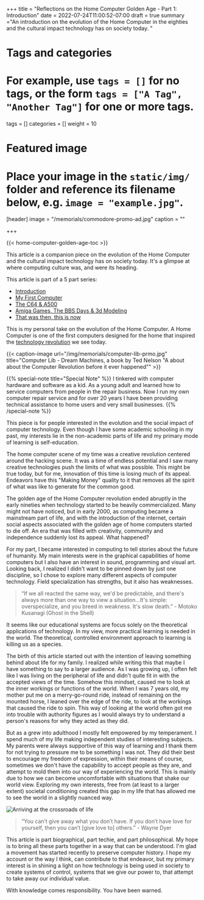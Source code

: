 +++
title = "Reflections on the Home Computer Golden Age - Part 1: Introduction"
date = 2022-07-24T11:00:52-07:00
draft = true
summary ="An introduction on the evolution of the Home Computer in the eighties and the cultural impact technology has on society today. "
# Tags and categories
# For example, use `tags = []` for no tags, or the form `tags = ["A Tag", "Another Tag"]` for one or more tags.
tags = []
categories = []
weight = 10
# Featured image
# Place your image in the `static/img/` folder and reference its filename below, e.g. `image = "example.jpg"`.
[header]
image = "/memorials/commodore-promo-ad.jpg"
caption = ""

+++


{{< home-computer-golden-age-toc >}}

This article is a companion piece on the evolution of the Home Computer and the cultural impact technology has on society today. It's a glimpse at where computing culture was, and were its heading. 

This article is part of a 5 part series: 

- [Introduction](/memorials/memorial-my-home-computer-reflections-part-1/)
- [My First Computer](/memorials/memorial-my-home-computer-reflections-part-2/)
- [The C64 & A500](/memorials/memorial-my-home-computer-reflections-part-3/)
- [Amiga Games, The BBS Days & 3d Modeling](/memorials/memorial-my-home-computer-reflections-part-4/)
- [That was then, this is now](/memorials/memorial-my-home-computer-reflections-part-5/)

This is my personal take on the evolution of the Home Computer. A Home Computer is one of the first computers designed for the home that inspired the [technology revolution](https://en.wikipedia.org/wiki/Technological_revolution) we see today. 


{{< caption-image url="/img/memorials/computer-lib-prmo.jpg" title="Computer Lib - Dream Machines, a book by Ted Nelson \"A about about the Computer Revolution before it ever happened\"" >}}


{{% special-note title="Special Note" %}}
I tinkered with computer hardware and software as a kid. As a young adult and learned how to service computers from people in the repair business. Now I run my own computer repair service and for over 20 years I have been providing technical assistance to home users and very small businesses. 
{{% /special-note %}}

This piece is for people interested in the evolution and the social impact of computer technology. Even though I have some academic schooling in my past, my interests lie in the non-academic parts of life and my primary mode of learning is self-education. 

The home computer scene of my time was a creative revolution centered around the hacking scene. It was a time of endless potential and I saw many creative technologies push the limits of what was possible. This might be true today, but for me, innovation of this time is losing much of its appeal. Endeavors have this "Making Money" quality to it that removes all the spirit of what was like to generate for the common good. 

The golden age of the Home Computer revolution ended abruptly in the early nineties when technology started to be heavily commercialized. Many might not have noticed, but in early 2000, as computing became a mainstream part of life, and with the introduction of the internet, certain social aspects associated with the golden age of home computers started to die off. An era that was filled with creativity, community and independence suddenly lost its appeal. What happened?  

For my part, I became interested in computing to tell stories about the future of humanity. My main interests were in the graphical capabilities of home computers but I also have an interest in sound, programming and visual art. Looking back, I realized I didn't want to be pinned down by just one discipline, so I chose to explore many different aspects of computer technology. Field specialization has strengths, but it also has weaknesses. 

> “If we all reacted the same way, we'd be predictable, and there's always more than one way to view a situation...It's simple: overspecialize, and you breed in weakness. It's slow death.” - Motoko Kusanagi (Ghost in the Shell)

It seems like our educational systems are focus solely on the theoretical applications of technology. In my view, more practical learning is needed in the world. The theoretical, controlled environment approach to learning is killing us as a species.

The birth of this article started out with the intention of leaving something behind about life for my family. I realized while writing this that maybe I have something to say to a larger audience. As I was growing up, I often felt like I was living on the peripheral of life and didn't quite fit in with the accepted views of the time. Somehow this mindset, caused me to look at the inner workings or functions of the world. When I was 7 years old, my mother put me on a merry-go-round ride, instead of remaining on the mounted horse, I leaned over the edge of the ride, to look at the workings that caused the ride to spin.  This way of looking at the world often got me into trouble with authority figures as I would always try to understand a person's reasons for why they acted as they did. 

But as a grew into adulthood I mostly felt empowered by my temperament. I spend much of my life making independent studies of interesting subjects. My parents were always supportive of this way of learning and I thank them for not trying to pressure me to be something I was not.  They did their best to encourage my freedom of expression, within their means of course, sometimes we don't have the capability to accept people as they are, and attempt to mold them into our way of experiencing the world. This is mainly due to how we can become uncomfortable with situations that shake our world view. Exploring my own interests, free from (at least to a larger extent) societal conditioning created this gap in my life that has allowed me to see the world in a slightly nuanced way.

![Arriving at the crossroads of life](/img/memorials/cross-roads.jpg)

> “You can’t give away what you don’t have. If you don’t have love for yourself, then you can’t [give love to] others.”  - Wayne Dyer

This article is part biographical, part techie, and part philosophical. My hope is to bring all these parts together in a way that can be understood. I'm glad a movement has started recently to preserve computer history. I hope my account or the way I think, can contribute to that endeavor, but my primary interest is in shining a light on how technology is being used in society to create systems of control, systems that we give our power to, that attempt to take away our individual value. 

With knowledge comes responsibility. You have been warned.
